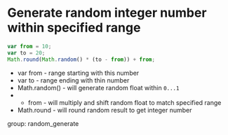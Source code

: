 # Generate random integer number within specified range

```javascript
var from = 10;
var to = 20;
Math.round(Math.random() * (to - from)) + from;
```

- var from - range starting with this number
- var to - range ending with thin number
- Math.random() - will generate random float within ```0...1```
- + from - will multiply and shift random float to match specified range
- Math.round - will round random result to get integer number

group: random_generate
